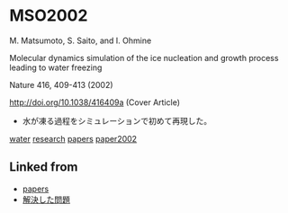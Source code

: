 # MSO2002

M. Matsumoto, S. Saito, and I. Ohmine

Molecular dynamics simulation of the ice nucleation and growth process leading to water freezing

Nature 416, 409-413 (2002)

http://doi.org/10.1038/416409a (Cover Article)


* 水が凍る過程をシミュレーションで初めて再現した。

[](https://media.springernature.com/w200/nature-static/assets/v1/image-assets/nature-v416-n6879.jpeg)

[](https://youtu.be/gmjLXrMaFTg)

[](https://youtu.be/RIW65QLWsjE)



[water](water.md) [research](research.md) [papers](papers.md) [paper2002](paper2002.md)



## Linked from

* [papers](papers.md)
* [解決した問題](解決した問題.md)
